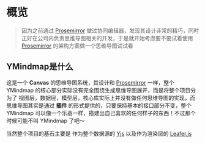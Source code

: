 # 概览

> 因为之前通过 [Prosemirror](https://prosemirror.net/) 做过协同编辑器，发现其设计非常的精巧，同时正好在公司内负责思维导图相关的开发，于是就开始考虑要不要试着使用 [Prosemirror](https://prosemirror.net/) 的架构方案做一个思维导图试试看

## YMindmap是什么

这是一个 **Canvas** 的思维导图系统，其设计和 [Prosemirror](https://prosemirror.net/) 一样，整个 YMindmap 的核心部分实际没有完全围绕生成思维导图展开，而是将整个项目分为了 视图层，数据层，模型层，核心库实际上并没有做任何思维导图的实现，而思维导图其实是通过 **插件** 的形式提供的，只要保持基本的接口部分不变，整个YMindmap 可以像一个乐高一样，搭建出自己喜欢的任何样子的东西！不过那个时候可能不叫 YMindmap 了吧～

当然整个项目的基石主要是 作为整个数据源的 [Yjs](https://yjs.dev/) 以及作为渲染层的 [Leafer.js](https://www.leaferjs.com/ui/)
